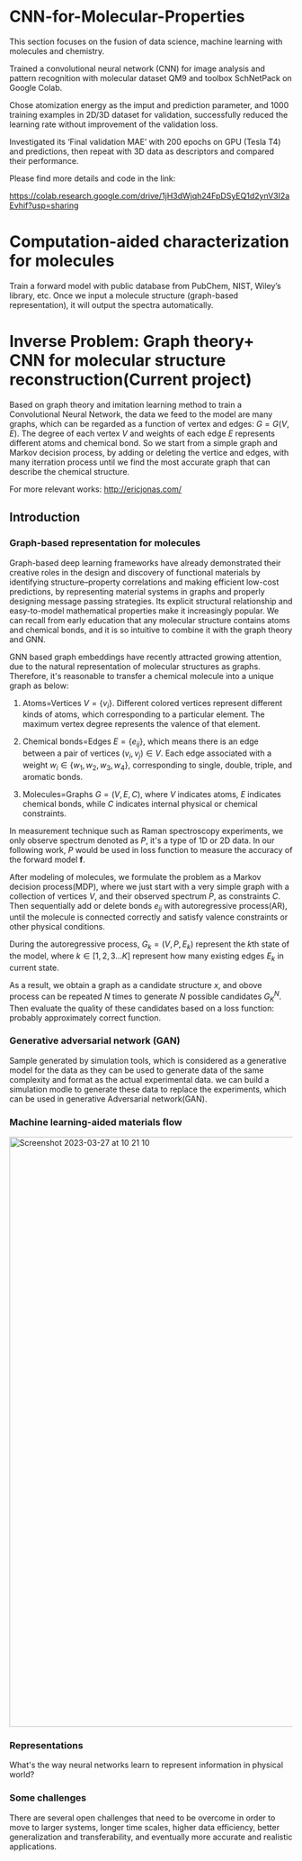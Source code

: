 # CNN-for-Molecular-Properties

This section focuses on the fusion of data science, machine learning with molecules and chemistry.

Trained a convolutional neural network (CNN) for image analysis and pattern recognition with molecular dataset QM9 and toolbox SchNetPack on Google Colab.

Chose atomization energy as the imput and prediction parameter, and 1000 training examples in 2D/3D dataset for validation, successfully reduced the learning rate without improvement of the validation loss. 

Investigated its ‘Final validation MAE’ with 200 epochs on GPU (Tesla T4) and predictions, then repeat with 3D data as descriptors and compared their performance.

Please find more details and code in the link:

https://colab.research.google.com/drive/1jH3dWjqh24FpDSyEQ1d2ynV3I2aEvhif?usp=sharing

# Computation-aided characterization for molecules

Train a forward model with public database from PubChem, NIST, Wiley’s library, etc. Once we input a molecule structure (graph-based representation), it will output the spectra automatically.



# Inverse Problem: Graph theory+ CNN for molecular structure reconstruction(Current project)

Based on graph theory and imitation learning method to train a Convolutional Neural Network, the data we feed to the model are many graphs, which can be regarded as a function of vertex and edges: $G=G(V,E)$. The degree of each vertex $V$ and weights of each edge $E$ represents different atoms and chemical bond. So we start from a simple graph and Markov decision process, by adding or deleting the vertice and edges, with many iterration process until we find the most accurate graph that can describe the chemical structure. 

For more relevant works: http://ericjonas.com/

## Introduction

### Graph-based representation for molecules

Graph-based deep learning frameworks have already demonstrated their creative roles in the design and discovery of functional materials by identifying structure–property correlations and making efficient low-cost predictions, by representing material systems in graphs and properly designing message passing strategies. Its explicit structural relationship and easy-to-model mathematical properties make it increasingly popular. We can recall from early education that any molecular structure contains atoms and chemical bonds, and it is so intuitive to combine it with the graph theory and GNN. 

GNN based graph embeddings have recently attracted growing attention, due to the natural representation of molecular structures as graphs. Therefore, it's reasonable to transfer a chemical molecule into a unique graph as below:

1. Atoms=Vertices $V=\{v_{i}\}$. Different colored vertices represent different kinds of atoms, which corresponding to a particular element. The maximum vertex degree represents the valence of that element.

2. Chemical bonds=Edges $E=\{e_{ij}\}$, which means there is an edge between a pair of vertices $(v_{i}, v_{j}) \in V$. Each edge associated with a weight $w_{i} \in \{w_{1}, w_{2}, w_{3}, w_{4}\}$, corresponding to single, double, triple, and aromatic bonds.

3. Molecules=Graphs $G=(V,E,C)$, where $V$ indicates atoms, $E$ indicates chemical bonds, while $C$ indicates internal physical or chemical constraints.

In measurement technique such as Raman spectroscopy experiments, we only observe spectrum denoted as $P$, it's a type of 1D or 2D data. In our following work, $P$ would be used in loss function to measure the accuracy of the forward model $\boldsymbol{f}$.

After modeling of molecules, we formulate the problem as a Markov decision process(MDP), where we just start with a very simple graph with a collection of vertices $V$, and their observed spectrum $P$, as constraints $C$. Then sequentially add or delete bonds $e_{ij}$ with autoregressive process(AR), until the molecule is connected correctly and satisfy valence constraints or other physical conditions.

During the autoregressive process, $G_{k}=(V, P, E_{k})$ represent the $k$th state of the model, where $k \in [1,2,3...K]$ represent how many existing edges $E_{k}$ in current state. 

As a result, we obtain a graph as a candidate structure $x$, and obove process can be repeated $N$ times to generate $N$ possible candidates $G_{K}^{N}$. Then evaluate the quality of these candidates based on a loss function: probably approximately correct function.

### Generative adversarial network (GAN)

Sample generated by simulation tools, which is considered as a generative model for the data as they can be used to generate data of the same complexity and format as the actual experimental data. we can build a simulation modle to generate these data to replace the experiments, which can be used in generative Adversarial network(GAN).


### Machine learning-aided materials flow

<img width="1048" alt="Screenshot 2023-03-27 at 10 21 10" src="https://user-images.githubusercontent.com/98719524/230827741-3d6a560a-2a70-4216-8efd-59356d3d736b.png">

### Representations

 What's the way neural networks learn to represent information in physical world?

### Some challenges

There are several open challenges that need to be overcome in order to move to larger systems, longer time scales, higher data efficiency, better generalization and transferability, and eventually more accurate and realistic applications.


